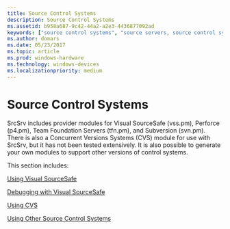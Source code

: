 ```yaml
---
title: Source Control Systems
description: Source Control Systems
ms.assetid: b958a687-9c42-44a2-a2e3-4436877092ad
keywords: ["source control systems", "source servers, source control systems"]
ms.author: domars
ms.date: 05/23/2017
ms.topic: article
ms.prod: windows-hardware
ms.technology: windows-devices
ms.localizationpriority: medium
---
```


# Source Control Systems


SrcSrv includes provider modules for Visual SourceSafe (vss.pm), Perforce (p4.pm), Team Foundation Servers (tfn.pm), and Subversion (svn.pm). There is also a Concurrent Versions Systems (CVS) module for use with SrcSrv, but it has not been tested extensively. It is also possible to generate your own modules to support other versions of control systems.

This section includes:

[Using Visual SourceSafe](using-visual-sourcesafe.md)

[Debugging with Visual SourceSafe](debugging-with-visual-sourcesafe.md)

[Using CVS](using-cvs.md)

[Using Other Source Control Systems](using-other-source-control-systems.md)

 

 





